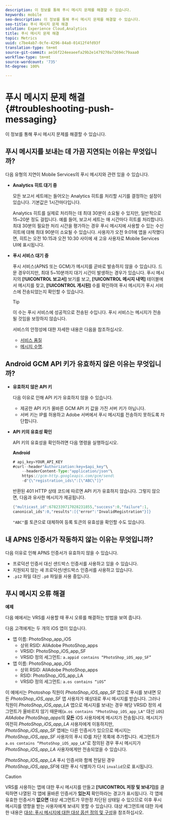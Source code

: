 ```yaml
---
description: 이 정보를 통해 푸시 메시지 문제를 해결할 수 있습니다.
keywords: mobile
seo-description: 이 정보를 통해 푸시 메시지 문제를 해결할 수 있습니다.
seo-title: 푸시 메시지 문제 해결
solution: Experience Cloud,Analytics
title: 푸시 메시지 문제 해결
topic: Metrics
uuid: c7be4ab7-0cfe-4296-84a8-01412f4fd93f
translation-type: tm+mt
source-git-commit: ae16f224eeaeefa29b2e1479270a72694c79aaa0
workflow-type: tm+mt
source-wordcount: '735'
ht-degree: 100%

---
```



# 푸시 메시지 문제 해결{#troubleshooting-push-messaging}

이 정보를 통해 푸시 메시지 문제를 해결할 수 있습니다.

## 푸시 메시지를 보내는 데 가끔 지연되는 이유는 무엇입니까?

다음 유형의 지연이 Mobile Services의 푸시 메시지와 관련 있을 수 있습니다.

* **Analytics 히트 대기 중**

   모든 보고서 세트에는 들어오는 Analytics 히트를 처리할 시기를 결정하는 설정이 있습니다. 기본값은 1시간마다입니다.

   Analytics 히트를 실제로 처리하는 데 최대 30분이 소요될 수 있지만, 일반적으로 15~20분 정도 걸립니다. 예를 들어, 보고서 세트는 매 시간마다 히트를 처리합니다. 최대 30분의 필요한 처리 시간을 평가하는 경우 푸시 메시지에 사용할 수 있는 수신 히트에 대해 최대 90분이 소요될 수 있습니다. 사용자가 오전 9:01에 앱을 시작했다면, 히트는 오전 10:15과 오전 10:30 사이에 새 고유 사용자로 Mobile Services UI에 표시됩니다.

* **푸시 서비스 대기 중**

   푸시 서비스(APNS 또는 GCM)가 메시지를 곧바로 발송하지 않을 수 있습니다. 드문 경우이지만, 최대 5~10분까지 대기 시간이 발생하는 경우가 있습니다. 푸시 메시지의 **[!UICONTROL 보고서]** 보기를 보고, **[!UICONTROL 메시지 내역]** 테이블에서 메시지를 찾고, **[!UICONTROL 게시된]** 수를 확인하여 푸시 메시지가 푸시 서비스에 전송되었는지 확인할 수 있습니다.

   >[!TIP]
   >
   >이 수는 푸시 서비스에 성공적으로 전송된 수입니다. 푸시 서비스는 메시지가 전송될 것임을 보장하지 않습니다.

   서비스의 안정성에 대한 자세한 내용은 다음을 참조하십시오.

   * [서비스 품질](https://developer.apple.com/library/content/documentation/NetworkingInternet/Conceptual/RemoteNotificationsPG/APNSOverview.html#//apple_ref/doc/uid/TP40008194-CH8-SW5l)
   * [메시지 수명](https://developers.google.com/cloud-messaging/concept-options#lifetime).

## Android GCM API 키가 유효하지 않은 이유는 무엇입니까?

* **유효하지 않은 API 키**

   다음 이유로 인해 API 키가 유효하지 않을 수 있습니다.

   * 제공한 API 키가 올바른 GCM API 키 값을 가진 서버 키가 아닙니다.
   * 서버 키는 IP를 허용하고 Adobe 서버에서 푸시 메시지를 전송하지 못하도록 차단합니다.

* **API 키의 유효성 확인**

   API 키의 유효성을 확인하려면 다음 명령을 실행하십시오.

   **Android**

   ```java
   # api_key=YOUR_API_KEY
   #curl--header"Authorization:key=$api_key"\
       --headerContent-Type:"application/json"\ 
       https://gcm-http.googleapis.com/gcm/send\
       -d"{\"registration_ids\":[\"ABC\"]}"
   ```

   반환된 401 HTTP 상태 코드에 따르면 API 키가 유효하지 않습니다. 그렇지 않으면, 다음과 유사한 메시지가 제공됩니다.

   ```java
   {"multicast_id":6782339717028231855,"success":0,"failure":1,
   canonical_ids":0,"results":[{"error":"InvalidRegistration"}]}
   ```

   `"ABC"`를 토큰으로 대체하여 등록 토큰의 유효성을 확인할 수도 있습니다.

## 내 APNS 인증서가 작동하지 않는 이유는 무엇입니까?

다음 이유로 인해 APNS 인증서가 유효하지 않을 수 있습니다.

* 프로덕션 인증서 대신 샌드박스 인증서를 사용하고 있을 수 있습니다.
* 지원되지 않는 새 프로덕션/샌드박스 인증서를 사용하고 있습니다.
* `.p12` 파일 대신 `.p8` 파일을 사용 중입니다.

## 푸시 메시지 오류 해결

**예제**

다음 예에서는 VRS를 사용할 때 푸시 오류를 해결하는 방법을 보여 줍니다.

다음 고객에게는 두 개의 iOS 앱이 있습니다.

* 앱 이름: PhotoShop_app_iOS
   * 상위 RSID: AllAdobe PhotoShop_apps
   * VRSID: PhotoShop_iOS_app_SF
   * VRSID 정의 세그먼트: `a.appid contains “PhotoShop_iOS_app_SF”`
* 앱 이름: PhotoShop_app_iOS
   * 상위 RSID: AllAdobe PhotoShop_apps
   * RSID: PhotoShop_iOS_app_LA
   * VRSID 정의 세그먼트: `a.os contains “iOS”`

이 예에서는 Photoshop 직원이 *PhotoShop_iOS_app_SF* 앱으로 푸시를 보내면 모든 *PhotoShop_iOS_app_SF* 앱 사용자가 예상대로 푸시 메시지를 받습니다. 그러나 직원이 *PhotoShop_iOS_app_LA* 앱으로 메시지를 보내는 경우 해당 VRSID 정의 세그먼트가 올바르지 않기 때문에(`a.os contains "PhotoShop_iOS_app_LA"` 대신 `iOS`) *AllAdobe PhotoShop_apps*&#x200B;의 **모든** iOS 사용자에게 메시지가 전송됩니다. 메시지가 여전히 *PhotoShop_iOS_app_LA* 사용자에게 이동하지만, *PhotoShop_iOS_app_SF* 앱에는 다른 인증서가 있으므로 메시지는 *PhotoShop_iOS_app_SF* 사용자의 푸시 ID를 차단 목록에 추가합니다. 세그먼트가 `a.os contains “PhotoShop_iOS_app_LA”`로 정의된 경우 푸시 메시지가 *PhotoShop_iOS_app_LA* 사용자에게만 전송되었을 수 있습니다.

*PhotoShop_IOS_app_LA* 푸시 인증서와 함께 전달된 경우 *PhotoShop_iOS_app_SF*&#x200B;에 대한 푸시 식별자가 다시 `invalid`으로 표시됩니다.

>[!CAUTION]
>
>VRS를 사용하는 앱에 대한 푸시 메시지를 만들고 **[!UICONTROL 저장 및 보내기]**&#x200B;를 클릭하면 나열된 각 앱에 올바른 인증서가 **있는지** 확인하라는 경고가 표시됩니다. 각 앱에 유효한 인증서가 **없으면** 대상 세그먼트가 무한정 차단된 상태일 수 있으므로 이후 푸시 메시지를 영향을 받는 사용자에게 보내지 못할 수 있습니다. 대상 세그먼트에 대한 자세한 내용은 [대상: 푸시 메시지에 대한 대상 옵션 정의 및 구성](/help/using/in-app-messaging/t-create-push-message/c-audience-push-message.md)을 참조하십시오.
